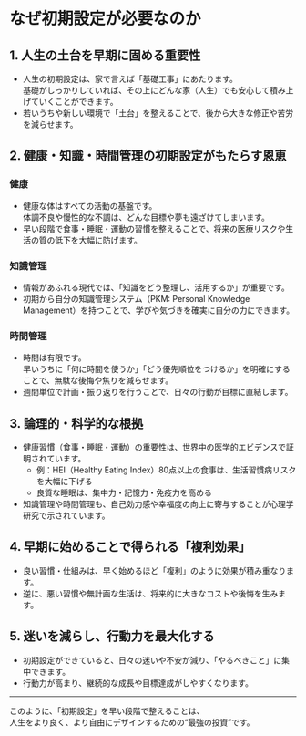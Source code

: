 # なぜ初期設定が必要なのか

## 1. 人生の土台を早期に固める重要性

- 人生の初期設定は、家で言えば「基礎工事」にあたります。  
  基礎がしっかりしていれば、その上にどんな家（人生）でも安心して積み上げていくことができます。
- 若いうちや新しい環境で「土台」を整えることで、後から大きな修正や苦労を減らせます。

## 2. 健康・知識・時間管理の初期設定がもたらす恩恵

### 健康
- 健康な体はすべての活動の基盤です。  
  体調不良や慢性的な不調は、どんな目標や夢も遠ざけてしまいます。
- 早い段階で食事・睡眠・運動の習慣を整えることで、将来の医療リスクや生活の質の低下を大幅に防げます。

### 知識管理
- 情報があふれる現代では、「知識をどう整理し、活用するか」が重要です。
- 初期から自分の知識管理システム（PKM: Personal Knowledge Management）を持つことで、学びや気づきを確実に自分の力にできます。

### 時間管理
- 時間は有限です。  
  早いうちに「何に時間を使うか」「どう優先順位をつけるか」を明確にすることで、無駄な後悔や焦りを減らせます。
- 週間単位で計画・振り返りを行うことで、日々の行動が目標に直結します。

## 3. 論理的・科学的な根拠

- 健康習慣（食事・睡眠・運動）の重要性は、世界中の医学的エビデンスで証明されています。
  - 例：HEI（Healthy Eating Index）80点以上の食事は、生活習慣病リスクを大幅に下げる
  - 良質な睡眠は、集中力・記憶力・免疫力を高める
- 知識管理や時間管理も、自己効力感や幸福度の向上に寄与することが心理学研究で示されています。

## 4. 早期に始めることで得られる「複利効果」

- 良い習慣・仕組みは、早く始めるほど「複利」のように効果が積み重なります。
- 逆に、悪い習慣や無計画な生活は、将来的に大きなコストや後悔を生みます。

## 5. 迷いを減らし、行動力を最大化する

- 初期設定ができていると、日々の迷いや不安が減り、「やるべきこと」に集中できます。
- 行動力が高まり、継続的な成長や目標達成がしやすくなります。

---

このように、「初期設定」を早い段階で整えることは、  
人生をより良く、より自由にデザインするための“最強の投資”です。

